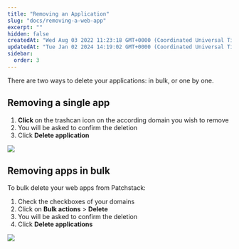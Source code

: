 ```yaml
---
title: "Removing an Application"
slug: "docs/removing-a-web-app"
excerpt: ""
hidden: false
createdAt: "Wed Aug 03 2022 11:23:18 GMT+0000 (Coordinated Universal Time)"
updatedAt: "Tue Jan 02 2024 14:19:02 GMT+0000 (Coordinated Universal Time)"
sidebar:
  order: 3
---
```

There are two ways to delete your applications: in bulk, or one by one.

## Removing a single app

<ol><li>
<b>Click </b> on the trashcan icon on the according domain you wish to remove</li>
<li>You will be asked to confirm the deletion</li>
<li>Click <b>Delete application</b></li>
</ol>

![](@images/7926d54-patchstack_delete_application.png)

## Removing apps in bulk

To bulk delete your web apps from Patchstack:  

<ol><li>Check the checkboxes of your domains</li>  
<li>Click on <b>Bulk actions</b> > <b>Delete</b></li>  
<li>You will be asked to confirm the deletion</li>  
<li>Click <b>Delete applications</b></li></ol>

![](@images/a677381-patchstack_bulk_delete.png)
